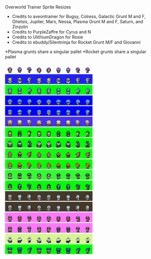 Overworld Trainer Sprite Resizes

- Credits to aveontrainer for Bugsy, Colress, Galactic Grunt M and F, Ghetsis, Jupiter, Mars, Nessa, Plasma Grunt M and F, Saturn, and Zinzolin
- Credits to PurpleZaffre for Cyrus and N 
- Credits to UlithiumDragon for Roxie
- Credits to ebuddy/Silentninja for Rocket Grunt M/F and Giovanni

*Plasma grunts share a singular pallet
*Rocket grunts share a singular pallet


![bugsy.png](bugsy.png)  ![colress.png](colress.png)  ![cyrus.png](cyrus.png)  ![galacticf.png](galacticf.png)
![galacticm.png](galacticm.png)  ![ghetsis.png](ghetsis.png)  ![giovanni.png](giovanni.png) ![zinzolin.png](zinzolin.png)
![jupiter.png](jupiter.png)  ![mars.png](mars.png)  ![n.png](n.png)  ![nessa.png](nessa.png)
![PlasmaGruntFemale.png](PlasmaGruntFemale.png)  ![PlasmaGruntMale.png](PlasmaGruntMale.png)  ![rocketgruntf.png](rocketgruntf.png)  ![rocketgruntm.png](rocketgruntm.png)
![roxie.png](roxie.png)  ![saturn.png](saturn.png)  

